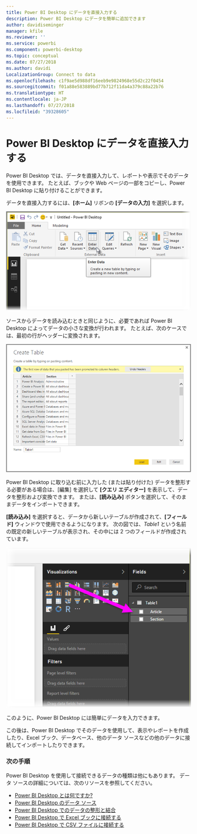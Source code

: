 ```yaml
---
title: Power BI Desktop にデータを直接入力する
description: Power BI Desktop にデータを簡単に追加できます
author: davidiseminger
manager: kfile
ms.reviewer: ''
ms.service: powerbi
ms.component: powerbi-desktop
ms.topic: conceptual
ms.date: 07/27/2018
ms.author: davidi
LocalizationGroup: Connect to data
ms.openlocfilehash: c1f9ae5d988df16eeb9e9824968e55d2c22f0454
ms.sourcegitcommit: f01a88e583889bd77b712f11da4a379c88a22b76
ms.translationtype: HT
ms.contentlocale: ja-JP
ms.lasthandoff: 07/27/2018
ms.locfileid: "39328605"
---
```

# <a name="enter-data-directly-into-power-bi-desktop"></a>Power BI Desktop にデータを直接入力する
Power BI Desktop では、データを直接入力して、レポートや表示でそのデータを使用できます。 たとえば、ブックや Web ページの一部をコピーし、Power BI Desktop に貼り付けることができます。

データを直接入力するには、**[ホーム]** リボンの **[データの入力]** を選択します。

![](media/desktop-enter-data-directly-into-desktop/enter-data-directly_1.png)

ソースからデータを読み込むときと同じように、必要であれば Power BI Desktop によってデータの小さな変換が行われます。 たとえば、次のケースでは、最初の行がヘッダーに変換されます。

![](media/desktop-enter-data-directly-into-desktop/enter-data-directly_2.png)

Power BI Desktop に取り込む前に入力した (または貼り付けた) データを整形する必要がある場合は、[編集] を選択して **[クエリ エディター]** を表示して、データを整形および変換できます。 または、**[読み込み]** ボタンを選択して、そのままデータをインポートできます。

**[読み込み]** を選択すると、データから新しいテーブルが作成されて、**[フィールド]** ウィンドウで使用できるようになります。 次の図では、*Table1* という名前の既定の新しいテーブルが表示され、その中には 2 つのフィールドが作成されています。

![](media/desktop-enter-data-directly-into-desktop/enter-data-directly_3.png)

このように、Power BI Desktop には簡単にデータを入力できます。

この後は、Power BI Desktop でそのデータを使用して、表示やレポートを作成したり、Excel ブック、データベース、他のデータ ソースなどの他のデータに接続してインポートしたりできます。

### <a name="next-steps"></a>次の手順
Power BI Desktop を使用して接続できるデータの種類は他にもあります。 データ ソースの詳細については、次のリソースを参照してください。

* [Power BI Desktop とは何ですか?](desktop-what-is-desktop.md)
* [Power BI Desktop のデータ ソース](desktop-data-sources.md)
* [Power BI Desktop でのデータの整形と結合](desktop-shape-and-combine-data.md)
* [Power BI Desktop で Excel ブックに接続する](desktop-connect-excel.md)   
* [Power BI Desktop で CSV ファイルに接続する](desktop-connect-csv.md)   

